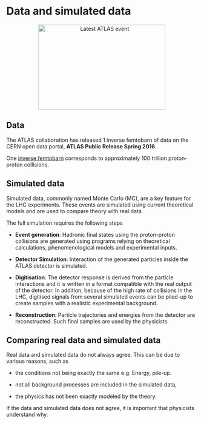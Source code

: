 # Data and simulated data
<CENTER>
<img style="width: 336px; height: 224px;" id="event" alt="Latest ATLAS event" src="http://atlas-live.cern.ch/archive/6.png" height="55%">
</CENTER>

## Data 
The ATLAS collaboration has released 1 inverse femtobarn of data on the CERN open data portal, **ATLAS Public Release Spring 2016**.

One [inverse femtobarn](http://writing-guidelines.web.cern.ch/entries/inverse-femtobarn) corresponds to approximately 100 trillion proton-proton collisions.

## Simulated data
Simulated data, commonly named Monte Carlo (MC), are a key feature for the LHC
experiments. 
These events are simulated using current theoretical models and are used to compare theory with real data.

The full simulation requires the following steps
* **Event generation**: Hadronic final states using the
proton-proton collisions are generated using programs relying  on  theoretical  calculations,  phenomenological
models and experimental inputs.

* **Detector Simulation**: Interaction of the generated
particles inside the ATLAS detector is simulated.

* **Digitisation**: The detector response is derived from
the particle interactions and it is written in a format
compatible with the real output of the detector. In addition,
because of the high rate of collisions in the LHC, digitised
signals from several simulated events can be piled-up to
create samples with a realistic experimental background.

* **Reconstruction**:  Particle trajectories and energies
from the detector are reconstructed. Such final samples
are used by the physicists.

## Comparing real data and simulated data

Real data and simulated data do not always agree.  This can be due to various reasons, such as

* the conditions not being exactly the same e.g. Energy, pile-up.

* not all background processes are included in the simulated data, 

* the physics has not been exactly modeled by the theory.

If the data and simulated data does not agree, it is important that physicists understand why.